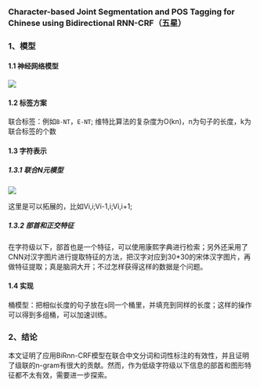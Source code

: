 ### Character-based Joint Segmentation and POS Tagging for Chinese using Bidirectional RNN-CRF（五星） 

### 1、模型

#### 1.1 神经网络模型

![](http://ogtxggxo6.bkt.clouddn.com/uy.png?imageslim)

#### 1.2 标签方案

联合标签：例如`B-NT`，`E-NT`; 维特比算法的复杂度为O(kn)，n为句子的长度，k为联合标签的个数

#### 1.3 字符表示

##### 1.3.1 联合N元模型

![](http://ogtxggxo6.bkt.clouddn.com/uud.png?imageslim)

这里是可以拓展的，比如Vi,i;Vi-1,i;Vi,i+1;

##### 1.3.2 部首和正交特征

在字符级以下，部首也是一个特征，可以使用康熙字典进行检索；另外还采用了CNN对汉字图片进行提取特征的方法，把汉字对应到30*30的宋体汉字图片，再做特征提取；真是脑洞大开；不过怎样获得这样的数据是个问题。

#### 1.4 实现

桶模型：把相似长度的句子放在s同一个桶里，并填充到同样的长度；这样的操作可以得到多组桶，可以加速训练。

### 2、结论

本文证明了应用BiRnn-CRF模型在联合中文分词和词性标注的有效性，并且证明了级联的n-gram有很大的贡献。然而，作为低级字符级以下信息的部首和图形特征都不太有效，需要进一步探索。